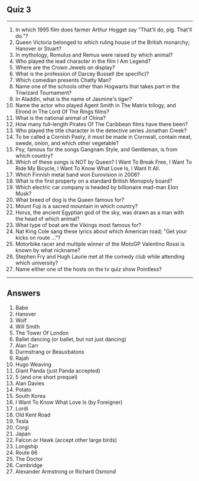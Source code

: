 ## Quiz 3
------------------

1. In which 1995 film does farmer Arthur Hogget say "That'll do, pig. That'll do."?
2. Queen Victoria belonged to which ruling house of the British monarchy; Hanover or Stuart?
3. In mythology, Romulus and Remus were raised by which animal?
4. Who played the lead character in the film I Am Legend?
5. Where are the Crown Jewels on display?
6. What is the profession of Darcey Bussell (be specific)?
7. Which comedian presents Chatty Man?
8. Name one of the schools other than Hogwarts that takes part in the Triwizard Tournament?
9. In Aladdin, what is the name of Jasmine's tiger?
10. Name the actor who played Agent Smith in The Matrix trilogy, and Elrond in The Lord Of The Rings films?
11. What is the national animal of China?
12. How many full-length Pirates Of The Caribbean films have there been?
13. Who played the title character in the detective series Jonathan Creek?
14. To be called a Cornish Pasty, it must be made in Cornwall, contain meat, swede, onion, and which other vegetable?
15. Psy, famous for the songs Gangnam Style, and Gentleman, is from which country?
16. Which of these songs is NOT by Queen? I Want To Break Free, I Want To Ride My Bicycle, I Want To Know What Love Is, I Want It All.
17. Which Finnish metal band won Eurovision in 2006?
18. What is the first property on a standard British Monopoly board?
19. Which electric car company is headed by billionaire mad-man Elon Musk?
20. What breed of dog is the Queen famous for?
21. Mount Fuji is a sacred mountain in which country?
22. Horus, the ancient Egyptian god of the sky, was drawn as a man with the head of which animal?
23. What type of boat are the Vikings most famous for?
24. Nat King Cole sang these lyrics about which American road; "Get your kicks on route ..."?
25. Motorbike racer and multiple winner of the MotoGP Valentino Rossi is known by what nickname?
26. Stephen Fry and Hugh Laurie met at the comedy club while attending which university?
27. Name either one of the hosts on the tv quiz show Pointless?

------------------

## Answers

1. Babe
2. Hanover
3. Wolf
4. Will Smith
5. The Tower Of London
6. Ballet dancing (or ballet, but not just dancing)
7. Alan Carr
8. Durmstrang or Beauxbatons
9. Rajah
10. Hugo Weaving
11. Giant Panda (just Panda accepted)
12. 5 (and one short prequel)
13. Alan Davies
14. Potato
15. South Korea
16. I Want To Know What Love Is (by Foreigner)
17. Lordi
18. Old Kent Road
19. Tesla
20. Corgi
21. Japan
22. Falcon or Hawk (accept other large birds)
23. Longship
24. Route 66
25. The Doctor
26. Cambridge
27. Alexander Armstrong or Richard Osmond
